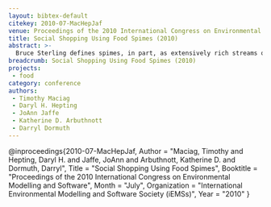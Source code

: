 ```yaml
---
layout: bibtex-default
citekey: 2010-07-MacHepJaf
venue: Proceedings of the 2010 International Congress on Environmental Modelling and Software
title: Social Shopping Using Food Spimes (2010)
abstract: >-
  Bruce Sterling defines spimes, in part, as extensively rich streams of data and information about things. From a theoretical viewpoint, the concept of spimes is indeed interesting, with seemingly endless possibilities for enriching our knowledge about the things all around us. In terms of our everyday decision-making activities, spimes could have significant influence on our behaviours, empowering us to make more informed choices. No where is this more true than in topics relating to sustainability, especially in how sustainability relates to the selection of the food that we eat. With vast amounts of information available, the issue of selecting good food can be difficult and more adequate support is needed. This paper proposes a framework for design by discussing a model of social interaction which encourages, engages, and motivates consumer participation, enabling consumers to share experiences and bridge knowledge barriers. By developing a framework for community support in such respects, we ensure information quality, transparency, and potentially provide more effective consumer support accordingly. Thus, we have a greater chance of choosing better food selections, specifically those from the perspective of integrating more sustainable choices in our everyday food selections.
breadcrumb: Social Shopping Using Food Spimes (2010)
projects:
 - food
category: conference
authors:
 - Timothy Maciag 
 - Daryl H. Hepting 
 - JoAnn Jaffe 
 - Katherine D. Arbuthnott 
 - Darryl Dormuth 
---
```

@inproceedings{2010-07-MacHepJaf,
	Author =  "Maciag, Timothy and Hepting, Daryl H. and Jaffe, JoAnn and Arbuthnott, Katherine D. and Dormuth, Darryl",
	Title =  "Social Shopping Using Food Spimes",
	Booktitle =  "Proceedings of the 2010 International Congress on Environmental Modelling and Software",
	Month =  "July",
	Organization =  "International Environmental Modelling and Software Society (iEMSs)",
	Year =  "2010"
}
